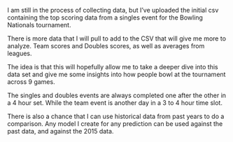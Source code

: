 I am still in the process of collecting data, but I’ve uploaded the initial csv containing the top scoring data from a singles event for the Bowling Nationals tournament. 

There is more data that I will pull to add to the CSV that will give me more to analyze. Team scores and Doubles scores, as well as averages from leagues. 

The idea is that this will hopefully allow me to take a deeper dive into this data set and give me some insights into how people bowl at the tournament across 9 games.

The singles and doubles events are always completed one after the other in a 4 hour set. While the team event is another day in a 3 to 4 hour time slot.

There is also a chance that I can use historical data from past years to  do a comparison. Any model I create for any prediction can be used against the past data, and against the 2015 data. 
